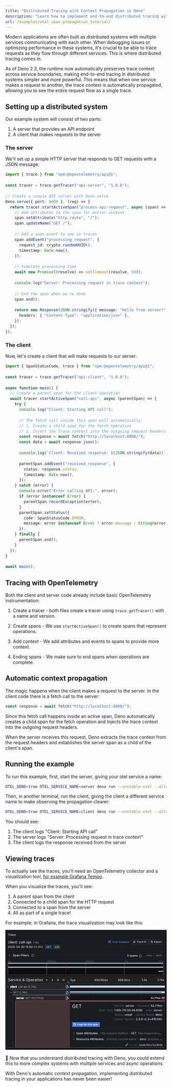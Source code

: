 ```yaml
---
title: "Distributed Tracing with Context Propagation in Deno"
description: "Learn how to implement end-to-end distributed tracing with automatic context propagation in Deno applications. This tutorial covers creating traced services, automatic propagation of trace context, and visualizing distributed traces."
url: /examples/otel_span_propagation_tutorial/
---
```


Modern applications are often built as distributed systems with multiple
services communicating with each other. When debugging issues or optimizing
performance in these systems, it's crucial to be able to trace requests as they
flow through different services. This is where distributed tracing comes in.

As of Deno 2.3, the runtime now automatically preserves trace context across
service boundaries, making end-to-end tracing in distributed systems simpler and
more powerful. This means that when one service makes a request to another, the
trace context is automatically propagated, allowing you to see the entire
request flow as a single trace.

## Setting up a distributed system

Our example system will consist of two parts:

1. A server that provides an API endpoint
2. A client that makes requests to the server

### The server

We'll set up a simple HTTP server that responds to GET requests with a JSON
message:

```ts title="server.ts"
import { trace } from "npm:@opentelemetry/api@1";

const tracer = trace.getTracer("api-server", "1.0.0");

// Create a simple API server with Deno.serve
Deno.serve({ port: 8000 }, (req) => {
  return tracer.startActiveSpan("process-api-request", async (span) => {
    // Add attributes to the span for better context
    span.setAttribute("http.route", "/");
    span.updateName("GET /");

    // Add a span event to see in traces
    span.addEvent("processing_request", {
      request_id: crypto.randomUUID(),
      timestamp: Date.now(),
    });

    // Simulate processing time
    await new Promise((resolve) => setTimeout(resolve, 50));

    console.log("Server: Processing request in trace context");

    // End the span when we're done
    span.end();

    return new Response(JSON.stringify({ message: "Hello from server!" }), {
      headers: { "Content-Type": "application/json" },
    });
  });
});
```

### The client

Now, let's create a client that will make requests to our server:

```ts title="client.ts"
import { SpanStatusCode, trace } from "npm:@opentelemetry/api@1";

const tracer = trace.getTracer("api-client", "1.0.0");

async function main() {
  // Create a parent span for the client operation
  await tracer.startActiveSpan("call-api", async (parentSpan) => {
    try {
      console.log("Client: Starting API call");

      // The fetch call inside this span will automatically:
      // 1. Create a child span for the fetch operation
      // 2. Inject the trace context into the outgoing request headers
      const response = await fetch("http://localhost:8000/");
      const data = await response.json();

      console.log(`Client: Received response: ${JSON.stringify(data)}`);

      parentSpan.addEvent("received_response", {
        status: response.status,
        timestamp: Date.now(),
      });
    } catch (error) {
      console.error("Error calling API:", error);
      if (error instanceof Error) {
        parentSpan.recordException(error);
      }
      parentSpan.setStatus({
        code: SpanStatusCode.ERROR,
        message: error instanceof Error ? error.message : String(error),
      });
    } finally {
      parentSpan.end();
    }
  });
}

await main();
```

## Tracing with OpenTelemetry

Both the client and server code already include basic OpenTelemetry
instrumentation:

1. Create a tracer - both files create a tracer using `trace.getTracer()` with a
   name and version.

2. Create spans - We use `startActiveSpan()` to create spans that represent
   operations.

3. Add context - We add attributes and events to spans to provide more context.

4. Ending spans - We make sure to end spans when operations are complete.

## Automatic context propagation

The magic happens when the client makes a request to the server. In the client
code there is a fetch call to the server:

```ts
const response = await fetch("http://localhost:8000/");
```

Since this fetch call happens inside an active span, Deno automatically creates
a child span for the fetch operation and Injects the trace context into the
outgoing request headers.

When the server receives this request, Deno extracts the trace context from the
request headers and establishes the server span as a child of the client's span.

## Running the example

To run this example, first, start the server, giving your otel service a name:

```sh
OTEL_DENO=true OTEL_SERVICE_NAME=server deno run --unstable-otel --allow-net server.ts
```

Then, in another terminal, run the client, giving the client a different
service name to make observing the propagation clearer:

```sh
OTEL_DENO=true OTEL_SERVICE_NAME=client deno run --unstable-otel --allow-net client.ts
```

You should see:

1. The client logs "Client: Starting API call"
2. The server logs "Server: Processing request in trace context"
3. The client logs the response received from the server

## Viewing traces

To actually see the traces, you'll need an OpenTelemetry collector and a
visualization tool,
[for example Grafana Tempo](/runtime/fundamentals/open_telemetry/#quick-start).

When you visualize the traces, you'll see:

1. A parent span from the client
2. Connected to a child span for the HTTP request
3. Connected to a span from the server
4. All as part of a single trace!

For example, in Grafana, the trace visualization may look like this:

![Viewing expanded traces in Grafana](./images/how-to/grafana/propagation.png)

🦕 Now that you understand distributed tracing with Deno, you could extend this
to more complex systems with multiple services and async operations.

With Deno's automatic context propagation, implementing distributed tracing in
your applications has never been easier!
